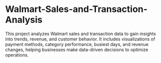 # Walmart-Sales-and-Transaction-Analysis
 This project analyzes Walmart sales and transaction data to gain insights into trends, revenue, and customer behavior. It includes visualizations of payment methods, category performance, busiest days, and revenue changes, helping businesses make data-driven decisions to optimize operations.
